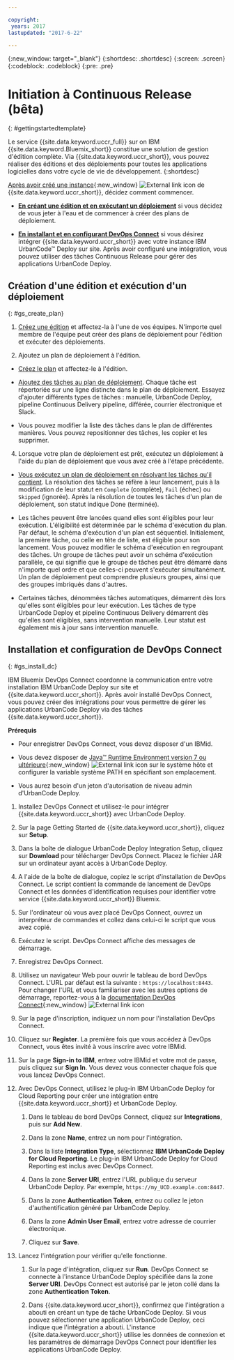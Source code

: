 ```yaml
---

copyright:
 years: 2017
lastupdated: "2017-6-22"

---
```


{:new_window: target="_blank"}
{:shortdesc: .shortdesc}
{:screen: .screen}
{:codeblock: .codeblock}
{:pre: .pre}


# Initiation à Continuous Release (bêta)

{: #gettingstartedtemplate}

Le service {{site.data.keyword.uccr_full}} sur on IBM {{site.data.keyword.Bluemix_short}} constitue une solution de gestion d'édition complète. Via {{site.data.keyword.uccr_short}}, vous pouvez réaliser des éditions et des déploiements pour toutes les applications logicielles dans votre cycle de vie de développement.
{:shortdesc}

[Après avoir créé une instance](https://console.ng.bluemix.net/catalog/services/continuous-release/){:new_window} ![External link icon](../../icons/launch-glyph.svg "Icône de lien externe") de {{site.data.keyword.uccr_short}}, décidez comment commencer.

* **[En créant une édition et en exécutant un déploiement](#gs_create_plan)** si vous décidez de vous jeter à l'eau et de commencer à créer des plans de déploiement.

* **[En installant et en configurant DevOps Connect](#gs_install_dc)** si vous désirez intégrer {{site.data.keyword.uccr_short}} avec votre instance IBM UrbanCode&trade; Deploy sur site. Après avoir configuré une intégration, vous pouvez utiliser des tâches Continuous Release pour gérer des applications UrbanCode Deploy.


## Création d'une édition et exécution d'un déploiement
{: #gs_create_plan}

1. [Créez une édition](/docs/services/UCCR/UCCR_releases.html##releases_create) et affectez-la à l'une de vos équipes. N'importe quel membre de l'équipe peut créer des plans de déploiement pour l'édition et exécuter des déploiements.

1. Ajoutez un plan de déploiement à l'édition.

  * [Créez le plan](/docs/services/UCCR/UCCR_releases.html#releases_planAdd) et affectez-le à l'édition. 

  * [Ajoutez des tâches au plan de déploiement](/docs/services/UCCR/UCCR_tasks.html#tasks_create). Chaque tâche est répertoriée sur une ligne distincte dans le plan de déploiement. Essayez d'ajouter différents types de tâches : manuelle, UrbanCode Deploy, pipeline Continuous Delivery pipeline, différée, courrier électronique et Slack.

  * Vous pouvez modifier la liste des tâches dans le plan de différentes manières. Vous pouvez repositionner des tâches, les copier et les supprimer. 

4. Lorsque votre plan de déploiement est prêt, exécutez un déploiement à l'aide du plan de déploiement que vous avez créé à l'étape précédente.

  * [Vous exécutez un plan de déploiement en résolvant les tâches qu'il contient](/docs/services/UCCR/UCCR_deployRun.html). La résolution des tâches se réfère à leur lancement, puis à la modification de leur statut en `Complete` (complète), `Fail` (échec) ou `Skipped` (ignorée). Après la résolution de toutes les tâches d'un plan de déploiement, son statut indique Done (terminée).

  * Les tâches peuvent être lancées quand elles sont éligibles pour leur exécution. L'éligibilité est déterminée par le schéma d'exécution du plan. Par défaut, le schéma d'exécution d'un plan est séquentiel. Initialement, la première tâche, ou celle en tête de liste, est éligible pour son lancement. Vous pouvez modifier le schéma d'exécution en regroupant des tâches. Un groupe de tâches peut avoir un schéma d'exécution parallèle, ce qui signifie que le groupe de tâches peut être démarré dans n'importe quel ordre et que celles-ci peuvent s'exécuter simultanément. Un plan de déploiement peut comprendre plusieurs groupes, ainsi que des groupes imbriqués dans d'autres.

  * Certaines tâches, dénommées tâches automatiques, démarrent dès lors qu'elles sont éligibles pour leur exécution. Les tâches de type UrbanCode Deploy et pipeline Continuous Delivery démarrent dès qu'elles sont éligibles, sans intervention manuelle. Leur statut est également mis à jour sans intervention manuelle.  

## Installation et configuration de DevOps Connect
{: #gs_install_dc}

IBM Bluemix DevOps Connect coordonne la communication entre votre installation IBM UrbanCode Deploy sur site et {{site.data.keyword.uccr_short}}. Après avoir installé DevOps Connect, vous pouvez créer des intégrations pour vous permettre de gérer les applications UrbanCode Deploy via des tâches {{site.data.keyword.uccr_short}}.

**Prérequis**

* Pour enregistrer DevOps Connect, vous devez disposer d'un IBMid.

* Vous devez disposer de [Java™ Runtime Environment version 7 ou ultérieure](https://java.com/en/download/){:new_window} ![External link icon](../../icons/launch-glyph.svg "Icône de lien externe") sur le système hôte et configurer la variable système PATH en spécifiant son emplacement.

* Vous aurez besoin d'un jeton d'autorisation de niveau admin d'UrbanCode Deploy.   


1. Installez DevOps Connect et utilisez-le pour intégrer {{site.data.keyword.uccr_short}} avec UrbanCode Deploy.

  1.  Sur la page Getting Started de {{site.data.keyword.uccr_short}}, cliquez sur **Setup**.

  1.  Dans la boîte de dialogue UrbanCode Deploy Integration Setup, cliquez sur **Download** pour télécharger DevOps Connect. Placez le fichier JAR sur un ordinateur ayant accès à UrbanCode Deploy.

  1.  A l'aide de la boîte de dialogue, copiez le script d'installation de DevOps Connect. Le script contient la commande de lancement de DevOps Connect et les données d'identification requises pour identifier votre service {{site.data.keyword.uccr_short}} Bluemix.

  1.  Sur l'ordinateur où vous avez placé DevOps Connect, ouvrez un interpréteur de commandes et collez dans celui-ci le script que vous avez copié.

  1.  Exécutez le script.  DevOps Connect affiche des messages de démarrage.

2. Enregistrez DevOps Connect.

  1.  Utilisez un navigateur Web pour ouvrir le tableau de bord DevOps Connect. L'URL par défaut est la suivante : `https://localhost:8443`. Pour changer l'URL et vous familiariser avec les autres options de démarrage, reportez-vous à la [documentation DevOps Connect](https://developer.ibm.com/urbancode/plugindoc/urbancode-sync/ibm-urbancode-sync-utility/1-2/){:new_window} ![External link icon](../../icons/launch-glyph.svg "Icône de lien externe")

  1.  Sur la page d'inscription, indiquez un nom pour l'installation DevOps Connect.

  1.  Cliquez sur **Register**. La première fois que vous accédez à DevOps Connect, vous êtes invité à vous inscrire avec votre IBMid.

  1.  Sur la page **Sign-in to IBM**, entrez votre IBMid et votre mot de passe, puis cliquez sur **Sign In**. Vous devez vous connecter chaque fois que vous lancez DevOps Connect.

3. Avec DevOps Connect, utilisez le plug-in IBM UrbanCode Deploy for Cloud Reporting pour créer une intégration entre {{site.data.keyword.uccr_short}} et UrbanCode Deploy.

    1.  Dans le tableau de bord DevOps Connect, cliquez sur **Integrations**, puis sur **Add New**.

    1.  Dans la zone **Name**, entrez un nom pour l'intégration. 

    1.  Dans la liste **Integration Type**, sélectionnez **IBM UrbanCode Deploy for Cloud Reporting**. Le plug-in IBM UrbanCode Deploy for Cloud Reporting est inclus avec DevOps Connect.

    1.  Dans la zone **Server URI**, entrez l'URL publique du serveur UrbanCode Deploy. Par exemple, `https://my_UCD.example.com:8447`.

    1.  Dans la zone **Authentication Token**, entrez ou collez le jeton d'authentification généré par UrbanCode Deploy.

    1.  Dans la zone **Admin User Email**, entrez votre adresse de courrier électronique.

    1.  Cliquez sur **Save**. 

4.  Lancez l'intégration pour vérifier qu'elle fonctionne.

    1.  Sur la page d'intégration, cliquez sur **Run**. DevOps Connect se connecte à l'instance UrbanCode Deploy spécifiée dans la zone **Server URI**. DevOps Connect est autorisé par le jeton collé dans la zone **Authentication Token**.

    1.  Dans {{site.data.keyword.uccr_short}}, confirmez que l'intégration a abouti en créant un type de tâche UrbanCode Deploy. Si vous pouvez sélectionner une application UrbanCode Deploy, ceci indique que l'intégration a abouti. L'instance {{site.data.keyword.uccr_short}} utilise les données de connexion et les paramètres de démarrage DevOps Connect pour identifier les applications UrbanCode Deploy.  
